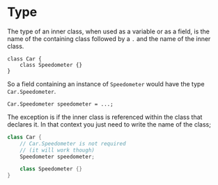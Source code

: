 # Type

The type of an inner class, when used as a variable or as a field,
is the name of the containing class followed by a `.` and the
name of the inner class.

```java,no_run
class Car {
    class Speedometer {}
}
```

So a field containing an instance of `Speedometer` would have the type `Car.Speedometer`.

```java,no_run
Car.Speedometer speedometer = ...;
```

The exception is if the inner class is referenced within the class that declares it.
In that context you just need to write the name of the class;

```java
class Car {
    // Car.Speedometer is not required
    // (it will work though)
    Speedometer speedometer;

    class Speedometer {}
}
```